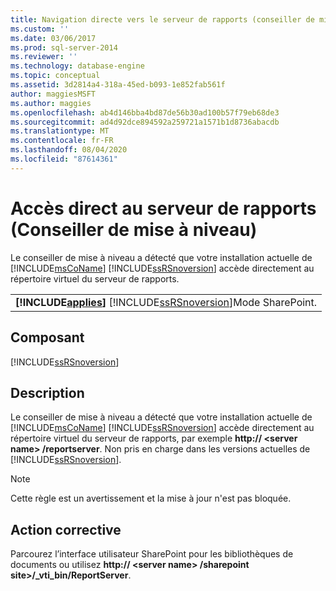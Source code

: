 ```yaml
---
title: Navigation directe vers le serveur de rapports (conseiller de mise à niveau) | Microsoft Docs
ms.custom: ''
ms.date: 03/06/2017
ms.prod: sql-server-2014
ms.reviewer: ''
ms.technology: database-engine
ms.topic: conceptual
ms.assetid: 3d2814a4-318a-45ed-b093-1e852fab561f
author: maggiesMSFT
ms.author: maggies
ms.openlocfilehash: ab4d146bba4bd87de56b30ad100b57f79eb68de3
ms.sourcegitcommit: ad4d92dce894592a259721a1571b1d8736abacdb
ms.translationtype: MT
ms.contentlocale: fr-FR
ms.lasthandoff: 08/04/2020
ms.locfileid: "87614361"
---
```

# <a name="direct-browsing-to-report-server-upgrade-advisor"></a>Accès direct au serveur de rapports (Conseiller de mise à niveau)
  Le conseiller de mise à niveau a détecté que votre installation actuelle de [!INCLUDE[msCoName](../../includes/msconame-md.md)] [!INCLUDE[ssRSnoversion](../../includes/ssrsnoversion-md.md)] accède directement au répertoire virtuel du serveur de rapports.  
  
||  
|-|  
|**[!INCLUDE[applies](../../includes/applies-md.md)]**  [!INCLUDE[ssRSnoversion](../../includes/ssrsnoversion-md.md)]Mode SharePoint.|  
  
## <a name="component"></a>Composant  
 [!INCLUDE[ssRSnoversion](../../includes/ssrsnoversion-md.md)]  
  
## <a name="description"></a>Description  
 Le conseiller de mise à niveau a détecté que votre installation actuelle de [!INCLUDE[msCoName](../../includes/msconame-md.md)] [!INCLUDE[ssRSnoversion](../../includes/ssrsnoversion-md.md)] accède directement au répertoire virtuel du serveur de rapports, par exemple **http:// \<server name> /reportserver**. Non pris en charge dans les versions actuelles de [!INCLUDE[ssRSnoversion](../../includes/ssrsnoversion-md.md)].  
  
> [!NOTE]  
>  Cette règle est un avertissement et la mise à jour n'est pas bloquée.  
  
## <a name="corrective-action"></a>Action corrective  
 Parcourez l’interface utilisateur SharePoint pour les bibliothèques de documents ou utilisez **http:// \<server name> /sharepoint site>/_vti_bin/ReportServer**.  
  
  

